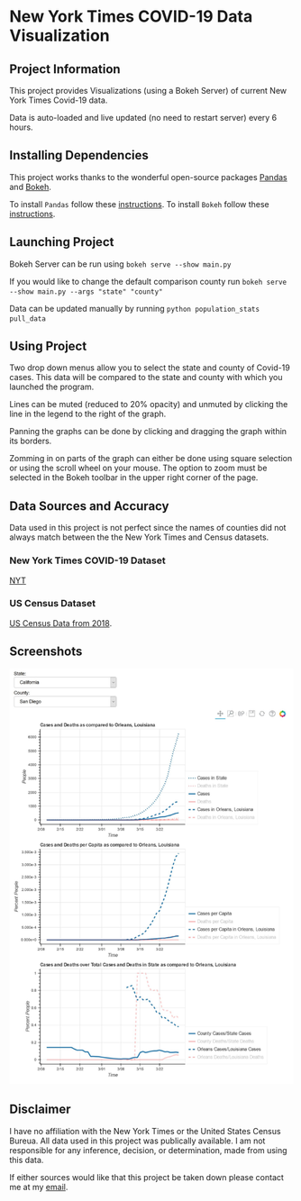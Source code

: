 # New York Times COVID-19 Data Visualization

## Project Information
This project provides Visualizations (using a Bokeh Server) of current New York Times Covid-19 data. 

Data is auto-loaded and live updated (no need to restart server) every 6 hours.

## Installing Dependencies

This project works thanks to the wonderful open-source packages [Pandas](https://pandas.pydata.org/) and [Bokeh](https://bokeh.org/).

To install `Pandas` follow these [instructions](https://pandas.pydata.org/docs/getting_started/install.html).
To install `Bokeh` follow these [instructions](https://docs.bokeh.org/en/latest/docs/user_guide/quickstart.html#userguide-quickstart).

## Launching Project
Bokeh Server can be run using `bokeh serve --show main.py`

If you would like to change the default comparison county run  `bokeh serve --show main.py --args "state" "county"`

Data can be updated manually by running `python population_stats pull_data`

## Using Project

Two drop down menus allow you to select the state and county of Covid-19 cases. This data will be compared to the state and county with which you launched the program.

Lines can be muted (reduced to 20% opacity) and unmuted by clicking the line in the legend to the right of the graph.

Panning the graphs can be done by clicking and dragging the graph within its borders.

Zomming in on parts of the graph can either be done using square selection or using the scroll wheel on your mouse. The option to zoom must be selected in the Bokeh toolbar in the upper right corner of the page.


## Data Sources and Accuracy
Data used in this project is not perfect since the names of counties did not always match between the the New York Times and Census datasets.

### New York Times COVID-19 Dataset
[NYT](https://github.com/nytimes/covid-19-data) 

### US Census Dataset
[US Census Data from 2018](https://www.census.gov/data/tables/time-series/demo/popest/2010s-counties-detail.html).

## Screenshots
![screenshot](visualization.jpg)

## Disclaimer
I have no affiliation with the New York Times or the United States Census Bureua. All data used in this project was publically available. I am not responsible for any inference, decision, or determination, made from using this data.

If either sources would like that this project be taken down please contact me at my [email](mailto:otoledan@ucsd.edu).

